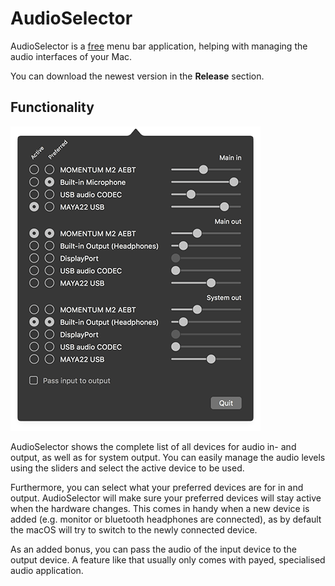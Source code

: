 # AudioSelector

AudioSelector is a [free](./LICENSE.md) menu bar application, helping with managing the audio interfaces of your Mac.

You can download the newest version in the **Release** section.

## Functionality

![AudioSelector Screenshot](./AudioSelector/Resources/Screenshot.png "AudioSelector Screenshot")

AudioSelector shows the complete list of all devices for audio in- and output, as well as for system output.
You can easily manage the audio levels using the sliders and select the active device to be used.

Furthermore, you can select what your preferred devices are for in and output.
AudioSelector will make sure your preferred devices will stay active when the hardware changes.
This comes in handy when a new device is added (e.g. monitor or bluetooth headphones are connected), as by default the macOS will try to switch to the newly connected device.

As an added bonus, you can pass the audio of the input device to the output device. A feature like that usually only comes with payed, specialised audio application.
